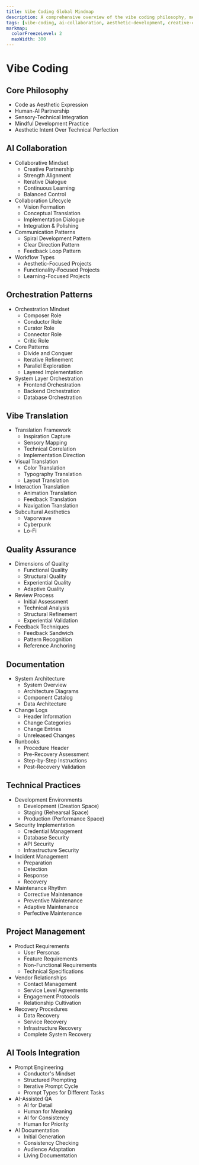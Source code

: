 ```yaml
---
title: Vibe Coding Global Mindmap
description: A comprehensive overview of the vibe coding philosophy, methodologies, and practices for creating aesthetically resonant software
tags: [vibe-coding, ai-collaboration, aesthetic-development, creative-coding]
markmap:
  colorFreezeLevel: 2
  maxWidth: 300
---
```


# Vibe Coding

## Core Philosophy
* Code as Aesthetic Expression
* Human-AI Partnership
* Sensory-Technical Integration
* Mindful Development Practice
* Aesthetic Intent Over Technical Perfection

## AI Collaboration
* Collaborative Mindset
  - Creative Partnership
  - Strength Alignment
  - Iterative Dialogue
  - Continuous Learning
  - Balanced Control
* Collaboration Lifecycle
  - Vision Formation
  - Conceptual Translation
  - Implementation Dialogue
  - Integration & Polishing
* Communication Patterns
  - Spiral Development Pattern
  - Clear Direction Pattern
  - Feedback Loop Pattern
* Workflow Types
  - Aesthetic-Focused Projects
  - Functionality-Focused Projects
  - Learning-Focused Projects

## Orchestration Patterns
* Orchestration Mindset
  - Composer Role
  - Conductor Role
  - Curator Role
  - Connector Role
  - Critic Role
* Core Patterns
  - Divide and Conquer
  - Iterative Refinement
  - Parallel Exploration
  - Layered Implementation
* System Layer Orchestration
  - Frontend Orchestration
  - Backend Orchestration
  - Database Orchestration

## Vibe Translation
* Translation Framework
  - Inspiration Capture
  - Sensory Mapping
  - Technical Correlation
  - Implementation Direction
* Visual Translation
  - Color Translation
  - Typography Translation
  - Layout Translation
* Interaction Translation
  - Animation Translation
  - Feedback Translation
  - Navigation Translation
* Subcultural Aesthetics
  - Vaporwave
  - Cyberpunk
  - Lo-Fi

## Quality Assurance
* Dimensions of Quality
  - Functional Quality
  - Structural Quality
  - Experiential Quality
  - Adaptive Quality
* Review Process
  - Initial Assessment
  - Technical Analysis
  - Structural Refinement
  - Experiential Validation
* Feedback Techniques
  - Feedback Sandwich
  - Pattern Recognition
  - Reference Anchoring

## Documentation
* System Architecture
  - System Overview
  - Architecture Diagrams
  - Component Catalog
  - Data Architecture
* Change Logs
  - Header Information
  - Change Categories
  - Change Entries
  - Unreleased Changes
* Runbooks
  - Procedure Header
  - Pre-Recovery Assessment
  - Step-by-Step Instructions
  - Post-Recovery Validation

## Technical Practices
* Development Environments
  - Development (Creation Space)
  - Staging (Rehearsal Space)
  - Production (Performance Space)
* Security Implementation
  - Credential Management
  - Database Security
  - API Security
  - Infrastructure Security
* Incident Management
  - Preparation
  - Detection
  - Response
  - Recovery
* Maintenance Rhythm
  - Corrective Maintenance
  - Preventive Maintenance
  - Adaptive Maintenance
  - Perfective Maintenance

## Project Management
* Product Requirements
  - User Personas
  - Feature Requirements
  - Non-Functional Requirements
  - Technical Specifications
* Vendor Relationships
  - Contact Management
  - Service Level Agreements
  - Engagement Protocols
  - Relationship Cultivation
* Recovery Procedures
  - Data Recovery
  - Service Recovery
  - Infrastructure Recovery
  - Complete System Recovery

## AI Tools Integration
* Prompt Engineering
  - Conductor's Mindset
  - Structured Prompting
  - Iterative Prompt Cycle
  - Prompt Types for Different Tasks
* AI-Assisted QA
  - AI for Detail
  - Human for Meaning
  - AI for Consistency
  - Human for Priority
* AI Documentation
  - Initial Generation
  - Consistency Checking
  - Audience Adaptation
  - Living Documentation